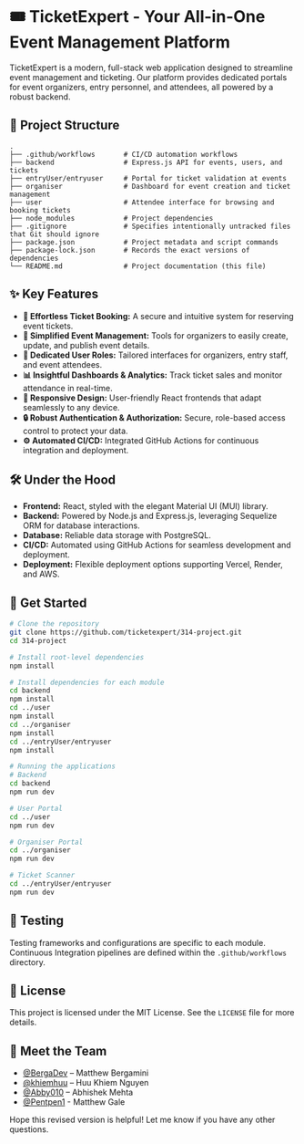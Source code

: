 
# 🎟️ TicketExpert - Your All-in-One Event Management Platform

TicketExpert is a modern, full-stack web application designed to streamline event management and ticketing. Our platform provides dedicated portals for event organizers, entry personnel, and attendees, all powered by a robust backend.

## 📂 Project Structure

```
.
├── .github/workflows       # CI/CD automation workflows
├── backend                 # Express.js API for events, users, and tickets
├── entryUser/entryuser     # Portal for ticket validation at events
├── organiser               # Dashboard for event creation and ticket management
├── user                    # Attendee interface for browsing and booking tickets
├── node_modules            # Project dependencies
├── .gitignore              # Specifies intentionally untracked files that Git should ignore
├── package.json            # Project metadata and script commands
├── package-lock.json       # Records the exact versions of dependencies
└── README.md               # Project documentation (this file)
```

## ✨ Key Features

- **🎫 Effortless Ticket Booking:** A secure and intuitive system for reserving event tickets.
- **📅 Simplified Event Management:** Tools for organizers to easily create, update, and publish event details.
- **👤 Dedicated User Roles:** Tailored interfaces for organizers, entry staff, and event attendees.
- **📊 Insightful Dashboards & Analytics:** Track ticket sales and monitor attendance in real-time.
- **📱 Responsive Design:** User-friendly React frontends that adapt seamlessly to any device.
- **🔒 Robust Authentication & Authorization:** Secure, role-based access control to protect your data.
- **⚙️ Automated CI/CD:** Integrated GitHub Actions for continuous integration and deployment.

## 🛠️ Under the Hood

- **Frontend:** React, styled with the elegant Material UI (MUI) library.
- **Backend:** Powered by Node.js and Express.js, leveraging Sequelize ORM for database interactions.
- **Database:** Reliable data storage with PostgreSQL.
- **CI/CD:** Automated using GitHub Actions for seamless development and deployment.
- **Deployment:** Flexible deployment options supporting Vercel, Render, and AWS.

## 🚀 Get Started

```bash
# Clone the repository
git clone https://github.com/ticketexpert/314-project.git
cd 314-project

# Install root-level dependencies
npm install

# Install dependencies for each module
cd backend
npm install
cd ../user
npm install
cd ../organiser
npm install
cd ../entryUser/entryuser
npm install

# Running the applications
# Backend
cd backend
npm run dev

# User Portal
cd ../user
npm run dev

# Organiser Portal
cd ../organiser
npm run dev

# Ticket Scanner
cd ../entryUser/entryuser
npm run dev
```

## 🧪 Testing

Testing frameworks and configurations are specific to each module. Continuous Integration pipelines are defined within the `.github/workflows` directory.

## 📜 License

This project is licensed under the MIT License. See the `LICENSE` file for more details.

## 🤝 Meet the Team

- [@BergaDev](https://github.com/BergaDev) – Matthew Bergamini
- [@khiemhuu](https://github.com/khiemhuu) – Huu Khiem Nguyen
- [@Abby010](https://github.com/Abby010) – Abhishek Mehta
- [@Pentpen1](https://github.com/Pentpen1) - Matthew Gale

Hope this revised version is helpful! Let me know if you have any other questions.
